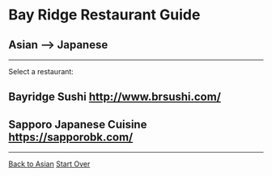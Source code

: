 # Bay Ridge Restaurant Guide
## Asian --> Japanese
---
Select a restaurant:
## Bayridge Sushi http://www.brsushi.com/
## Sapporo Japanese Cuisine https://sapporobk.com/ 
---
[Back to Asian](asian/asian.md)
[Start Over](../home.md)
